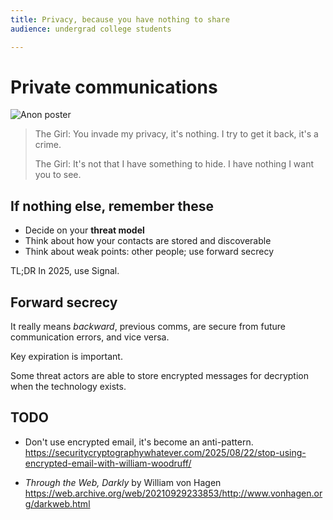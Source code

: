 ```yaml
---
title: Privacy, because you have nothing to share 
audience: undergrad college students

---
```



# Private communications

![Anon poster](https://m.media-amazon.com/images/M/MV5BMjE0MjIwMDE2MV5BMl5BanBnXkFtZTgwMzM5MDQzNTM@.jpg)

> The Girl: You invade my privacy, it's nothing. I try to get it back, it's a crime.
> 
> The Girl: It's not that I have something to hide. I have nothing I want you to see.

## If nothing else, remember these

* Decide on your **threat model**
* Think about how your contacts are stored and discoverable
* Think about weak points: other people; use forward secrecy

TL;DR In 2025, use Signal.

## Forward secrecy

It really means _backward_, previous comms, are secure from future communication errors, and vice versa.

Key expiration is important.

Some threat actors are able to store encrypted messages for decryption when the technology exists.

## TODO

* Don't use encrypted email, it's become an anti-pattern.
  https://securitycryptographywhatever.com/2025/08/22/stop-using-encrypted-email-with-william-woodruff/

* _Through the Web, Darkly_ by William von Hagen
  <https://web.archive.org/web/20210929233853/http://www.vonhagen.org/darkweb.html>
